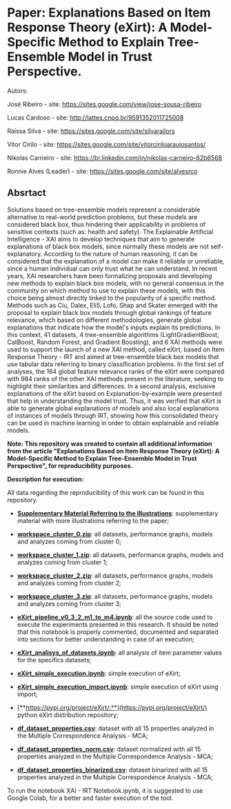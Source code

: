 # Paper: Explanations Based on Item Response Theory (eXirt): A Model-Specific Method to Explain Tree-Ensemble Model in Trust Perspective.

Autors: 

José Ribeiro - site: https://sites.google.com/view/jose-sousa-ribeiro

Lucas Cardoso - site: http://lattes.cnpq.br/9591352011725008

Raíssa Silva - site: https://sites.google.com/site/silvarailors

Vitor Cirilo - site: https://sites.google.com/site/vitorciriloaraujosantos/

Níkolas Carneiro - site: https://br.linkedin.com/in/nikolas-carneiro-62b6568

Ronnie Alves (Leader) - site: https://sites.google.com/site/alvesrco

## Absrtact

Solutions based on tree-ensemble models represent a considerable alternative to real-world prediction problems, but these models are considered black box, thus hindering their applicability in problems of sensitive contexts (such as: health and safety). The Explainable Artificial Intelligence - XAI aims to develop techniques that aim to generate explanations of black box models, since normally these models are not self-explanatory. According to the nature of human reasoning, it can be considered that the explanation of a model can make it reliable or unreliable, since a human individual can only trust what he can understand. In recent years, XAI researchers have been formalizing proposals and developing new methods to explain black box models, with no general consensus in the community on which method to use to explain these models, with this choice being almost directly linked to the popularity of a specific method. Methods such as Ciu, Dalex, Eli5, Lofo, Shap and Skater emerged with the proposal to explain black box models through global rankings of feature relevance, which based on different methodologies, generate global explanations that indicate how the model's inputs explain its predictions. In this context, 41 datasets, 4 tree-ensemble algorithms (LightGradientBoost, CatBoost, Random Forest, and Gradient Boosting), and 6 XAI methods were used to support the launch of a new XAI method, called eXirt, based on Item Response Theory - IRT and aimed at tree-ensemble black box models that use tabular data referring to binary classification problems. In the first set of analyses, the 164 global feature relevance ranks of the eXirt were compared with 984 ranks of the other XAI methods present in the literature, seeking to highlight their similarities and differences. In a second analysis, exclusive explanations of the eXirt based on Explanation-by-example were presented that help in understanding the model trust. Thus, it was verified that eXirt is able to generate global explanations of models and also local explanations of instances of models through IRT, showing how this consolidated theory can be used in machine learning in order to obtain explainable and reliable models.

**Note: This repository was created to contain all additional information from the article "Explanations Based on Item Response Theory (eXirt): A Model-Specific Method to Explain Tree-Ensemble Model in Trust Perspective", for reproducibility purposes.**

**Description for execution:**

All data regarding the reproducibility of this work can be found in this repository.
  
  - [**Supplementary Material Referring to the Illustrations**](https://github.com/josesousaribeiro/eXirt-XAI-Pipeline/blob/main/doc/Supplementary%20Material%20Based%20on%20Illustrations.pdf): supplementary material with more illustrations referring to the paper;
  
  - [**workspace_cluster_0.zip**](https://github.com/josesousaribeiro/eXirt-XAI-Pipeline/blob/main/data/workspace_cluster_0.zip): all datasets, performance graphs, models and analyzes coming from cluster 0;

  - [**workspace_cluster_1.zip**](https://github.com/josesousaribeiro/eXirt-XAI-Pipeline/blob/main/data/workspace_cluster_1.zip): all datasets, performance graphs, models and analyzes coming from cluster 1;

  - [**workspace_cluster_2.zip**](https://github.com/josesousaribeiro/eXirt-XAI-Pipeline/blob/main/data/workspace_cluster_2.zip): all datasets, performance graphs, models and analyzes coming from cluster 2;

  - [**workspace_cluster_3.zip**](https://github.com/josesousaribeiro/eXirt-XAI-Pipeline/blob/main/data/workspace_cluster_3.zip): all datasets, performance graphs, models and analyzes coming from cluster 3;

  - [**eXirt_pipeline_v0_3_2_m1_to_m4.ipynb**](https://github.com/josesousaribeiro/eXirt-XAI-Pipeline/tree/main/code): all the source code used to execute the experiments presented in this research. It should be noted that this notebook is properly commented, documented and separated into sections for better understanding in case of an execution;

  - [**eXirt_analisys_of_datasets.ipynb**](https://github.com/josesousaribeiro/eXirt-XAI-Pipeline/blob/main/code/eXirt_analisys_of_datasets.ipynb): all analysis of item parameter values for the specifics datasets;
  
  - [**eXirt_simple_execution.ipynb**](https://github.com/josesousaribeiro/eXirt-XAI-Pipeline/blob/main/code/eXirt_simple_execution.ipynb): simple execution of eXirt;

  - [**eXirt_simple_execution_import.ipynb**](https://github.com/josesousaribeiro/eXirt-XAI-Pipeline/blob/main/code/eXirt_simple_execution_import.ipynb): simple execution of eXirt using import;
  
  - [**https://pypi.org/project/eXirt/:**](https://pypi.org/project/eXirt/) python eXirt distribution repository;

  - [**df_dataset_properties.csv**](https://github.com/josesousaribeiro/eXirt-XAI-Pipeline/blob/main/data/df_dataset_properties.csv): dataset with all 15 properties analyzed in the Multiple Correspondence Analysis - MCA;

  - [**df_dataset_properties_norm.csv**](https://github.com/josesousaribeiro/eXirt-XAI-Pipeline/blob/main/data/df_dataset_properties_norm.csv): dataset normalized with all 15 properties analyzed in the Multiple Correspondence Analysis - MCA;

  - [**df_dataset_properties_binarized.csv**](https://github.com/josesousaribeiro/eXirt-XAI-Pipeline/blob/main/data/df_dataset_properties_binarized.csv): dataset binarized with all 15 properties analyzed in the Multiple Correspondence Analysis - MCA;


To run the notebook XAI - IRT Notebook.ipynb, it is suggested to use Google Colab, for a better and faster execution of the tool.
